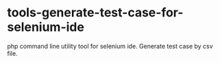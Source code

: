 tools-generate-test-case-for-selenium-ide
=========================================

php command line utility tool for selenium ide. Generate test case by csv file.
